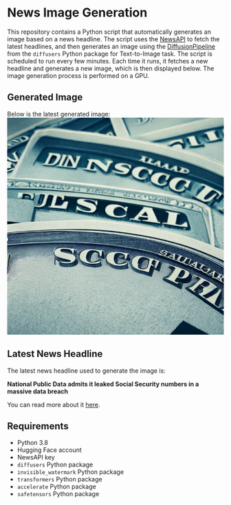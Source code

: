 # News Image Generation
This repository contains a Python script that automatically generates an image based on a news headline. The script uses the [NewsAPI](https://newsapi.org/) to fetch the latest headlines, and then generates an image using the [DiffusionPipeline](https://github.com/huggingface/diffusers) from the `diffusers` Python package for Text-to-Image task.
The script is scheduled to run every few minutes. Each time it runs, it fetches a new headline and generates a new image, which is then displayed below. The image generation process is performed on a GPU.

## Generated Image
Below is the latest generated image:
![Generated Image](image.png)

## Latest News Headline
The latest news headline used to generate the image is:

**National Public Data admits it leaked Social Security numbers in a massive data breach**

You can read more about it [here](https://news.google.com/rss/articles/CBMilwFBVV95cUxQR2RnbHljYldoOFJUVmVxWUhhM0V4czNlQkNNaGRnNXFBaExpQ2x5eE1ORkpHamdFUzVrOXlRaVpQeHdtUndjRnVkT2xsdHFQY0RySWVEaFptTEN4Q1ZUMjk4ZmRQTUg4UHZza01VU084Z1pOZ1o2ZHVFc0xCNXpIQjEwcTZGQUpETFBJcnFycUtqZFB3YXdv?oc=5).

## Requirements
- Python 3.8
- Hugging Face account
- NewsAPI key
- `diffusers` Python package
- `invisible_watermark` Python package
- `transformers` Python package
- `accelerate` Python package
- `safetensors` Python package
